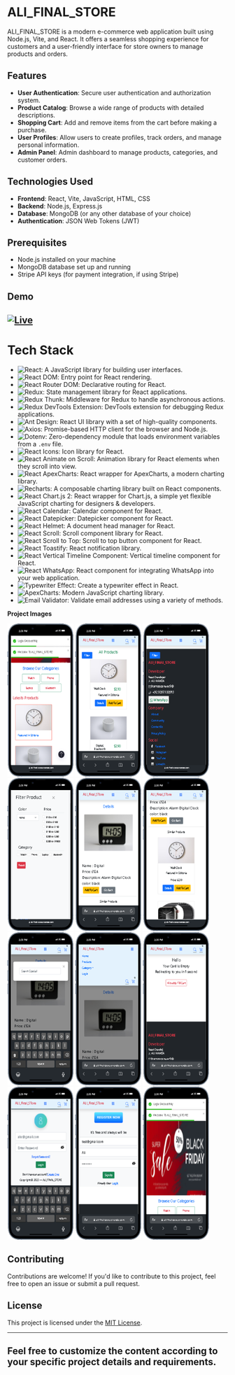 # ALI_FINAL_STORE

ALI_FINAL_STORE is a modern e-commerce web application built using Node.js, Vite, and React. It offers a seamless shopping experience for customers and a user-friendly interface for store owners to manage products and orders.

## Features

- **User Authentication**: Secure user authentication and authorization system.
- **Product Catalog**: Browse a wide range of products with detailed descriptions.
- **Shopping Cart**: Add and remove items from the cart before making a purchase.
- **User Profiles**: Allow users to create profiles, track orders, and manage personal information.
- **Admin Panel**: Admin dashboard to manage products, categories, and customer orders.

## Technologies Used

- **Frontend**: React, Vite, JavaScript, HTML, CSS
- **Backend**: Node.js, Express.js
- **Database**: MongoDB (or any other database of your choice)
- **Authentication**: JSON Web Tokens (JWT)

## Prerequisites

- Node.js installed on your machine
- MongoDB database set up and running
- Stripe API keys (for payment integration, if using Stripe)

## Demo

## [![Live](https://img.shields.io/badge/Live-Link-blue?style=for-the-badge&logo=netlify)](https://ali-final-store.onrender.com)

# Tech Stack

- ![React](https://img.shields.io/badge/React-blue?style=for-the-badge&logo=react&logoColor=white): A JavaScript library for building user interfaces.
- ![React DOM](https://img.shields.io/badge/React_DOM-blue?style=for-the-badge&logo=react&logoColor=white): Entry point for React rendering.
- ![React Router DOM](https://img.shields.io/badge/React_Router_DOM-brown?style=for-the-badge&logo=react-router&logoColor=white): Declarative routing for React.
- ![Redux](https://img.shields.io/badge/Redux-purple?style=for-the-badge&logo=redux&logoColor=white): State management library for React applications.
- ![Redux Thunk](https://img.shields.io/badge/Redux_Thunk-purple?style=for-the-badge): Middleware for Redux to handle asynchronous actions.
- ![Redux DevTools Extension](https://img.shields.io/badge/Redux_DevTools_Extension-purple?style=for-the-badge): DevTools extension for debugging Redux applications.
- ![Ant Design](https://img.shields.io/badge/Ant_Design-blue?style=for-the-badge&logo=ant-design&logoColor=white): React UI library with a set of high-quality components.
- ![Axios](https://img.shields.io/badge/Axios-green?style=for-the-badge&logo=axios&logoColor=white): Promise-based HTTP client for the browser and Node.js.
- ![Dotenv](https://img.shields.io/badge/Dotenv-lightgrey?style=for-the-badge): Zero-dependency module that loads environment variables from a `.env` file.
- ![React Icons](https://img.shields.io/badge/React_Icons-blueviolet?style=for-the-badge&logo=react&logoColor=white): Icon library for React.
- ![React Animate on Scroll](https://img.shields.io/badge/React_Animate_on_Scroll-lightblue?style=for-the-badge): Animation library for React elements when they scroll into view.
- ![React ApexCharts](https://img.shields.io/badge/React_ApexCharts-yellow?style=for-the-badge): React wrapper for ApexCharts, a modern charting library.
- ![Recharts](https://img.shields.io/badge/Recharts-purple?style=for-the-badge): A composable charting library built on React components.
- ![React Chart.js 2](https://img.shields.io/badge/React_Chart.js_2-lightblue?style=for-the-badge): React wrapper for Chart.js, a simple yet flexible JavaScript charting for designers & developers.
- ![React Calendar](https://img.shields.io/badge/React_Calendar-blue?style=for-the-badge): Calendar component for React.
- ![React Datepicker](https://img.shields.io/badge/React_Datepicker-blue?style=for-the-badge): Datepicker component for React.
- ![React Helmet](https://img.shields.io/badge/React_Helmet-purple?style=for-the-badge): A document head manager for React.
- ![React Scroll](https://img.shields.io/badge/React_Scroll-green?style=for-the-badge): Scroll component library for React.
- ![React Scroll to Top](https://img.shields.io/badge/React_Scroll_to_Top-green?style=for-the-badge): Scroll to top button component for React.
- ![React Toastify](https://img.shields.io/badge/React_Toastify-green?style=for-the-badge): React notification library.
- ![React Vertical Timeline Component](https://img.shields.io/badge/React_Vertical_Timeline_Component-blue?style=for-the-badge): Vertical timeline component for React.
- ![React WhatsApp](https://img.shields.io/badge/React_WhatsApp-lightgreen?style=for-the-badge): React component for integrating WhatsApp into your web application.
- ![Typewriter Effect](https://img.shields.io/badge/Typewriter_Effect-orange?style=for-the-badge): Create a typewriter effect in React.
- ![ApexCharts](https://img.shields.io/badge/ApexCharts-yellow?style=for-the-badge&logo=apexcharts&logoColor=white): Modern JavaScript charting library.
- ![Email Validator](https://img.shields.io/badge/Email_Validator-green?style=for-the-badge): Validate email addresses using a variety of methods.

**Project Images**

<div class="d-flex">

<img src="./ShowCase/1.png"  width="30%" height="350px"  />
<img src="./ShowCase/2.png"  width="30%" height="350px"  />
<img src="./ShowCase/3.png"  width="30%" height="350px"  />
<img src="./ShowCase/4.png"  width="30%" height="350px"  />
<img src="./ShowCase/5.png"  width="30%" height="350px"  />
<img src="./ShowCase/6.png"  width="30%" height="350px"  />
<img src="./ShowCase/7.png"  width="30%" height="350px"  />
<img src="./ShowCase/8.png"  width="30%" height="350px"  />
<img src="./ShowCase/9.png"  width="30%" height="350px"  />
<img src="./ShowCase/10.png"  width="30%" height="350px"  />
<img src="./ShowCase/11.png"  width="30%" height="350px"  />
<img src="./ShowCase/12.png"  width="30%" height="350px"  />
</div>

## Contributing

Contributions are welcome! If you'd like to contribute to this project, feel free to open an issue or submit a pull request.

## License

This project is licensed under the [MIT License](LICENSE).

---

## Feel free to customize the content according to your specific project details and requirements.
